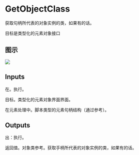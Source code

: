 # GetObjectClass

获取句柄所代表的对象实例的类，如果有的话。

目标是类型化的元素对象接口

## 图示

![]($-20221218-21173839.png)

## Inputs

在。执行。

目标。类型化的元素对象界面界面。

在元素处理中。脚本类型的元素句柄结构（通过参考）。  

## Outputs

出：执行。

返回值。对象类参考。获取手柄所代表的对象实例的类，如果有的话。
